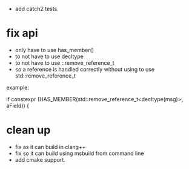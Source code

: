 - add catch2 tests.

# fix api
- only have to use has_member()
- to not have to use decltype 
- to not have to use ::remove_reference_t
- so a reference is handled correctly without using to use std::remove_reference_t

example:

if constexpr (HAS_MEMBER(std::remove_reference_t<decltype(msg)>, aField)) {

# clean up 
- fix as it can build in clang++
- fix so it can build using msbuild from command line
- add cmake support.
